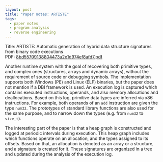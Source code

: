 ```yaml
---
layout: post
title: "Paper notes: ARTISTE"
tags:
  - paper notes
  - program analysis
  - reverse engineering
---
```

Title: ARTISTE: Automatic generation of hybrid data structure signatures from
binary code executions<br>
PDF: <a href="/public/8bd55709138804473a2e1d974ef8afd7.pdf">8bd55709138804473a2e1d974ef8afd7.pdf</a>

Another runtime system with the goal of recovering both primitive types,
and complex ones (structures, arrays and dynamic arrays), without the
requirement of source code or debugging symbols. The implementation supports
both Windows (PE) and Linux (ELF) binaries, but the paper does not mention
if a DBI framework is used. An execution log is captured which contains
executed instructions, operands, and also memory allocations and
deallocations. Based on this log, primitive data types are inferred via
x86 instructions. For example, both operands of an `add` instruction are
given the type `num32`. The prototypes of standard library functions are also
used for the same purpose, and to narrow down the types (e.g. from `num32`
to `size_t`).

The interesting part of the paper is that a heap graph is constructed and
logged at periodic intervals during execution. This heap graph includes
which functions operate on an allocation, and the types assigned to its
offsets. Based on that, an allocation is denoted as an array or a structure,
and a signature is created for it. These signatures are organized in a tree
and updated during the analysis of the execution log.
